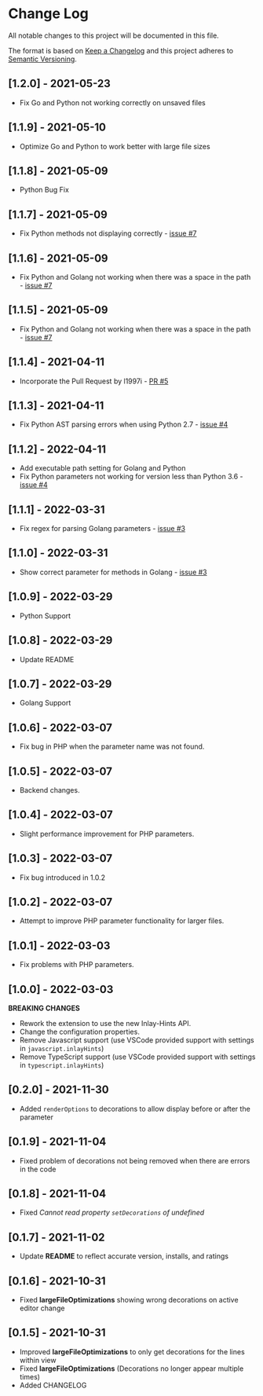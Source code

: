 # Change Log

All notable changes to this project will be documented in this file.

The format is based on [Keep a Changelog](http://keepachangelog.com/)
and this project adheres to [Semantic Versioning](http://semver.org/).

## [1.2.0] - 2021-05-23

- Fix Go and Python not working correctly on unsaved files

## [1.1.9] - 2021-05-10

- Optimize Go and Python to work better with large file sizes

## [1.1.8] - 2021-05-09

- Python Bug Fix

## [1.1.7] - 2021-05-09

- Fix Python methods not displaying correctly - [issue #7](https://github.com/RobertOstermann/vscode-inline-parameters/issues/7)

## [1.1.6] - 2021-05-09

- Fix Python and Golang not working when there was a space in the path - [issue #7](https://github.com/RobertOstermann/vscode-inline-parameters/issues/7)

## [1.1.5] - 2021-05-09

- Fix Python and Golang not working when there was a space in the path - [issue #7](https://github.com/RobertOstermann/vscode-inline-parameters/issues/7)

## [1.1.4] - 2021-04-11

- Incorporate the Pull Request by l1997i - [PR #5](https://github.com/RobertOstermann/vscode-inline-parameters/pull/5)

## [1.1.3] - 2021-04-11

- Fix Python AST parsing errors when using Python 2.7 - [issue #4](https://github.com/RobertOstermann/vscode-inline-parameters/issues/4)

## [1.1.2] - 2022-04-11

- Add executable path setting for Golang and Python
- Fix Python parameters not working for version less than Python 3.6 - [issue #4](https://github.com/RobertOstermann/vscode-inline-parameters/issues/4)

## [1.1.1] - 2022-03-31

- Fix regex for parsing Golang parameters - [issue #3](https://github.com/RobertOstermann/vscode-inline-parameters/issues/3)

## [1.1.0] - 2022-03-31

- Show correct parameter for methods in Golang - [issue #3](https://github.com/RobertOstermann/vscode-inline-parameters/issues/3)

## [1.0.9] - 2022-03-29

- Python Support

## [1.0.8] - 2022-03-29

- Update README

## [1.0.7] - 2022-03-29

- Golang Support

## [1.0.6] - 2022-03-07

- Fix bug in PHP when the parameter name was not found.

## [1.0.5] - 2022-03-07

- Backend changes.

## [1.0.4] - 2022-03-07

- Slight performance improvement for PHP parameters.

## [1.0.3] - 2022-03-07

- Fix bug introduced in 1.0.2

## [1.0.2] - 2022-03-07

- Attempt to improve PHP parameter functionality for larger files.

## [1.0.1] - 2022-03-03

- Fix problems with PHP parameters.

## [1.0.0] - 2022-03-03

**BREAKING CHANGES**

- Rework the extension to use the new Inlay-Hints API.
- Change the configuration properties.
- Remove Javascript support (use VSCode provided support with settings in `javascript.inlayHints`)
- Remove TypeScript support (use VSCode provided support with settings in `typescript.inlayHints`)

## [0.2.0] - 2021-11-30

- Added `renderOptions` to decorations to allow display before or after the parameter

## [0.1.9] - 2021-11-04

- Fixed problem of decorations not being removed when there are errors in the code

## [0.1.8] - 2021-11-04

- Fixed _Cannot read property `setDecorations` of undefined_

## [0.1.7] - 2021-11-02

- Update **README** to reflect accurate version, installs, and ratings

## [0.1.6] - 2021-10-31

- Fixed **largeFileOptimizations** showing wrong decorations on active editor change

## [0.1.5] - 2021-10-31

- Improved **largeFileOptimizations** to only get decorations for the lines within view
- Fixed **largeFileOptimizations** (Decorations no longer appear multiple times)
- Added CHANGELOG
